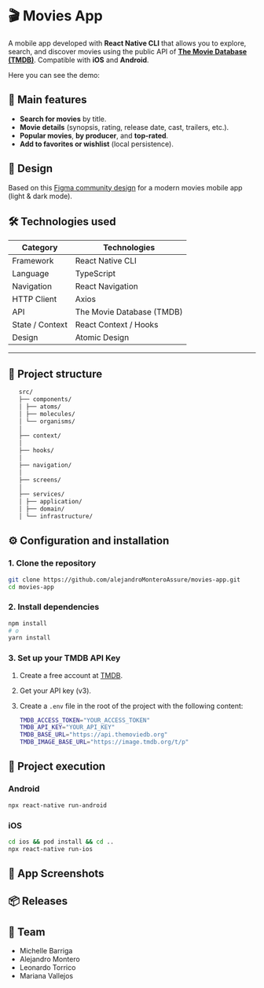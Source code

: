 # 🎬 Movies App

A mobile app developed with **React Native CLI** that allows you to explore, search, and discover movies using the public API of **[The Movie Database (TMDB)](https://www.themoviedb.org/documentation/api)**.
Compatible with **iOS** and **Android**.

Here you can see the demo: 

## 🚀 Main features

- **Search for movies** by title.
- **Movie details** (synopsis, rating, release date, cast, trailers, etc.).
- **Popular movies**, **by producer**, and **top-rated**.
- **Add to favorites or wishlist** (local persistence).

## 🎨 Design
Based on this [Figma community design](https://www.figma.com/community/file/1126286295256197533) for a modern movies mobile app (light & dark mode).

## 🛠️ Technologies used

| Category | Technologies |
|------------|-------------|
| Framework | React Native CLI |
| Language | TypeScript |
| Navigation | React Navigation |
| HTTP Client | Axios |
| API | The Movie Database (TMDB) |
| State / Context | React Context / Hooks |
| Design | Atomic Design |

---

## 📂 Project structure
```bash
   src/
   ├── components/
   │ ├── atoms/
   │ ├── molecules/
   │ └── organisms/
   │
   ├── context/
   │
   ├── hooks/
   │
   ├── navigation/
   │
   ├── screens/
   │
   ├── services/
   │ ├── application/
   │ ├── domain/
   │ └── infrastructure/
```

## ⚙️ Configuration and installation

### 1. Clone the repository

```bash
git clone https://github.com/alejandroMonteroAssure/movies-app.git
cd movies-app
```

### 2. Install dependencies

```bash
npm install
# o
yarn install
```

### 3. Set up your TMDB API Key

1. Create a free account at [TMDB](https://www.themoviedb.org/).  
2. Get your API key (v3).  
3. Create a `.env` file in the root of the project with the following content:

   ```bash
   TMDB_ACCESS_TOKEN="YOUR_ACCESS_TOKEN"
   TMDB_API_KEY="YOUR_API_KEY"
   TMDB_BASE_URL="https://api.themoviedb.org"
   TMDB_IMAGE_BASE_URL="https://image.tmdb.org/t/p"
   ```

## 📱 Project execution

### Android
```bash
npx react-native run-android
```

### iOS
```bash
cd ios && pod install && cd ..
npx react-native run-ios
```

## 📸 App Screenshots


## 📦 Releases


## 👥 Team
* Michelle Barriga
* Alejandro Montero
* Leonardo Torrico
* Mariana Vallejos
